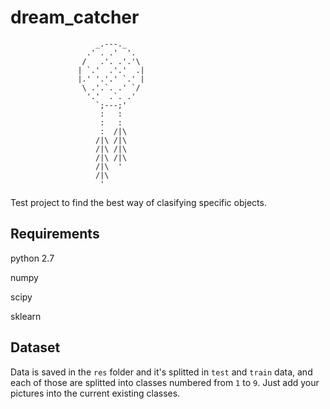 # dream_catcher

                       _.---._
                     .' . .'  '.
                    /   .'. .'.'\
                   | `.'  .'.'  .|
                   |.' '.'.' `.' |
                    \ .'.`. .' `/
                     '.'  .`. .'
                       `;---;'
                        :   :
                        :   :
                        :  /|\
                       /|\ /|\
                       /|\ /|\
                       /|\ /|\
                       /|\  '
                       /|\
                        '

Test project to find the best way of clasifying specific objects.

## Requirements

python 2.7

numpy

scipy

sklearn

## Dataset

Data is saved in the `res` folder and it's splitted in `test` and `train` data, and each of those are splitted into classes numbered from `1` to `9`.
Just add your pictures into the current existing classes.
